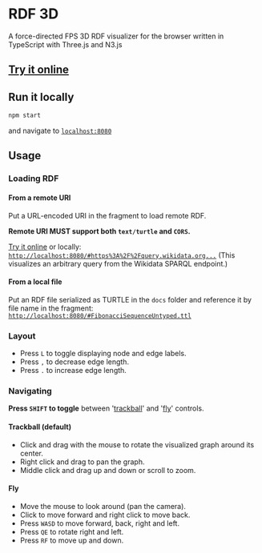 # RDF 3D
A force-directed FPS 3D RDF visualizer for the browser written in TypeScript with Three.js and N3.js

## [Try it online](https://langsamu.github.io/rdf-3d/)

## Run it locally
```bat
npm start
```

and navigate to [`localhost:8080`](http://localhost:8080/)

## Usage
### Loading RDF
#### From a remote URI
Put a URL-encoded URI in the fragment to load remote RDF.

**Remote URI MUST support both `text/turtle` and `CORS`.**

[Try it online](https://langsamu.github.io/rdf-3d/#https%3A%2F%2Fquery.wikidata.org%2Fsparql%3Fquery%3DCONSTRUCT%2520WHERE%257B%253Fs%2520%253Fp%2520%253Fo%257D%2520OFFSET%25203000%2520LIMIT%2520100) or locally:
[`http://localhost:8080/#https%3A%2F%2Fquery.wikidata.org...`](http://localhost:8080/#https%3A%2F%2Fquery.wikidata.org%2Fsparql%3Fquery%3DCONSTRUCT%2520WHERE%257B%253Fs%2520%253Fp%2520%253Fo%257D%2520OFFSET%25203000%2520LIMIT%2520100)
(This visualizes an arbitrary query from the Wikidata SPARQL endpoint.)

#### From a local file
Put an RDF file serialized as TURTLE in the `docs` folder and reference it by file name in the fragment:
[`http://localhost:8080/#FibonacciSequenceUntyped.ttl`](http://localhost:8080/#FibonacciSequenceUntyped.ttl)

### Layout
- Press `L` to toggle displaying node and edge labels.
- Press `,` to decrease edge length.
- Press `.` to increase edge length.

### Navigating
**Press `SHIFT` to toggle** between '[trackball](https://threejs.org/docs/#examples/en/controls/TrackballControls)' and '[fly](https://threejs.org/docs/#examples/en/controls/FlyControls)' controls.

#### Trackball (default)
- Click and drag with the mouse to rotate the visualized graph around its center.
- Right click and drag to pan the graph.
- Middle click and drag up and down or scroll to zoom.

#### Fly
- Move the mouse to look around (pan the camera).
- Click to move forward and right click to move back.
- Press `WASD` to move forward, back, right and left.
- Press `QE` to rotate right and left.
- Press `RF` to move up and down.
